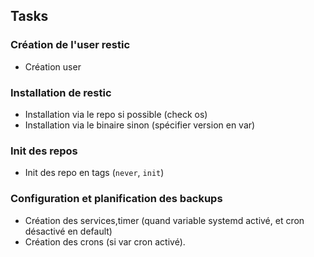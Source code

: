 ## Tasks

### Création de l'user restic

* Création user

### Installation de restic

* Installation via le repo si possible (check os)
* Installation via le binaire sinon (spécifier version en var)

### Init des repos

* Init des repo en tags (`never`, `init`)

### Configuration et planification des backups

* Création des services,timer (quand variable systemd activé, et cron désactivé en default)
* Création des crons (si var cron activé).
